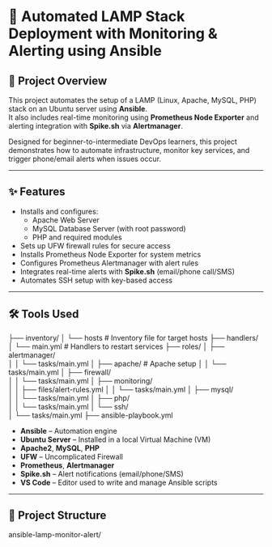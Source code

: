 # 🚀 Automated LAMP Stack Deployment with Monitoring & Alerting using Ansible

## 📖 Project Overview

This project automates the setup of a LAMP (Linux, Apache, MySQL, PHP) stack on an Ubuntu server using **Ansible**.  
It also includes real-time monitoring using **Prometheus Node Exporter** and alerting integration with **Spike.sh** via **Alertmanager**.

Designed for beginner-to-intermediate DevOps learners, this project demonstrates how to automate infrastructure, monitor key services, and trigger phone/email alerts when issues occur.

---

## ✨ Features

- Installs and configures:
  - Apache Web Server
  - MySQL Database Server (with root password)
  - PHP and required modules
- Sets up UFW firewall rules for secure access
- Installs Prometheus Node Exporter for system metrics
- Configures Prometheus Alertmanager with alert rules
- Integrates real-time alerts with **Spike.sh** (email/phone call/SMS)
- Automates SSH setup with key-based access

---

## 🛠️ Tools Used
├── inventory/
│ └── hosts # Inventory file for target hosts
├── handlers/
│ └── main.yml # Handlers to restart services
├── roles/
│ ├── alertmanager/           
│ │ └── tasks/main.yml
│ ├── apache/ # Apache setup
│ │ └── tasks/main.yml
│ ├── firewall/                
│ │ └── tasks/main.yml
│ ├── monitoring/             
│ │ ├── files/alert-rules.yml
│ │ └── tasks/main.yml
│ ├── mysql/                  
│ │ └── tasks/main.yml
│ ├── php/                 
│ │ └── tasks/main.yml
│ └── ssh/                   
│ └── tasks/main.yml
├── ansible-playbook.yml        

- **Ansible** – Automation engine
- **Ubuntu Server** – Installed in a local Virtual Machine (VM)
- **Apache2**, **MySQL**, **PHP**
- **UFW** – Uncomplicated Firewall
- **Prometheus**, **Alertmanager**
- **Spike.sh** – Alert notifications (email/phone/SMS)
- **VS Code** – Editor used to write and manage Ansible scripts

---

## 📁 Project Structure

ansible-lamp-monitor-alert/
